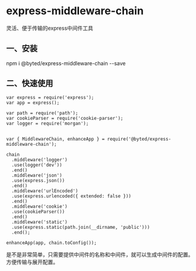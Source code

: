 # express-middleware-chain
灵活、便于传输的express中间件工具

## 一、安装
npm i @byted/express-middleware-chain --save

## 二、快速使用

```
var express = require('express');
var app = express();

var path = require('path');
var cookieParser = require('cookie-parser');
var logger = require('morgan');


var { MiddlewareChain, enhanceApp } = require('@byted/express-middleware-chain');

chain
  .middleware('logger')
  .use(logger('dev'))
  .end()
  .middleware('json')
  .use(express.json())
  .end()
  .middleware('urlEncoded')
  .use(express.urlencoded({ extended: false }))
  .end()
  .middleware('cookie')
  .use(cookieParser())
  .end()
  .middleware('static')
  .use(express.static(path.join(__dirname, 'public')))
  .end();

enhanceApp(app, chain.toConfig());

```
是不是非常简单，只需要提供中间件的名称和中间件，就可以生成中间件的配置。方便传输与展开配置。
